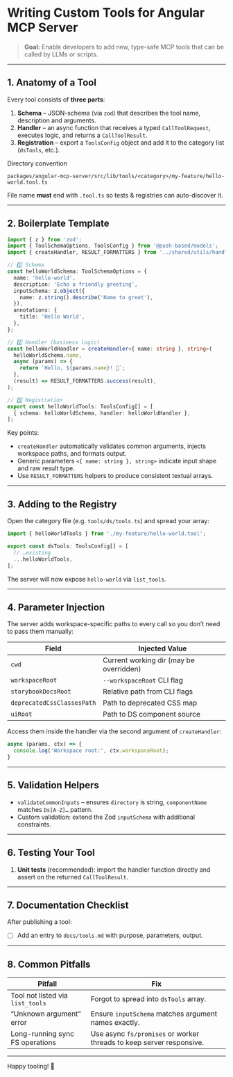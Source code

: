 # Writing Custom Tools for Angular MCP Server

> **Goal:** Enable developers to add new, type-safe MCP tools that can be called by LLMs or scripts.

---

## 1. Anatomy of a Tool

Every tool consists of **three parts**:

1. **Schema** – JSON-schema (via `zod`) that describes the tool name, description and arguments.
2. **Handler** – an async function that receives a typed `CallToolRequest`, executes logic, and returns a `CallToolResult`.
3. **Registration** – export a `ToolsConfig` object and add it to the category list (`dsTools`, etc.).

Directory convention
```
packages/angular-mcp-server/src/lib/tools/<category>/my-feature/hello-world.tool.ts
```
File name **must** end with `.tool.ts` so tests & registries can auto-discover it.

---

## 2. Boilerplate Template

```ts
import { z } from 'zod';
import { ToolSchemaOptions, ToolsConfig } from '@push-based/models';
import { createHandler, RESULT_FORMATTERS } from '../shared/utils/handler-helpers.js';

// 1️⃣ Schema
const helloWorldSchema: ToolSchemaOptions = {
  name: 'hello-world',
  description: 'Echo a friendly greeting',
  inputSchema: z.object({
    name: z.string().describe('Name to greet'),
  }),
  annotations: {
    title: 'Hello World',
  },
};

// 2️⃣ Handler (business logic)
const helloWorldHandler = createHandler<{ name: string }, string>(
  helloWorldSchema.name,
  async (params) => {
    return `Hello, ${params.name}! 👋`;
  },
  (result) => RESULT_FORMATTERS.success(result),
);

// 3️⃣ Registration
export const helloWorldTools: ToolsConfig[] = [
  { schema: helloWorldSchema, handler: helloWorldHandler },
];
```

Key points:
* `createHandler` automatically validates common arguments, injects workspace paths, and formats output.
* Generic parameters `<{ name: string }, string>` indicate input shape and raw result type.
* Use `RESULT_FORMATTERS` helpers to produce consistent textual arrays.

---

## 3. Adding to the Registry

Open the category file (e.g. `tools/ds/tools.ts`) and spread your array:

```ts
import { helloWorldTools } from './my-feature/hello-world.tool';

export const dsTools: ToolsConfig[] = [
  // …existing
  ...helloWorldTools,
];
```

The server will now expose `hello-world` via `list_tools`.

---

## 4. Parameter Injection

The server adds workspace-specific paths to every call so you don’t need to pass them manually:

| Field | Injected Value |
|-------|----------------|
| `cwd` | Current working dir (may be overridden) |
| `workspaceRoot` | `--workspaceRoot` CLI flag |
| `storybookDocsRoot` | Relative path from CLI flags |
| `deprecatedCssClassesPath` | Path to deprecated CSS map |
| `uiRoot` | Path to DS component source |

Access them inside the handler via the second argument of `createHandler`:

```ts
async (params, ctx) => {
  console.log('Workspace root:', ctx.workspaceRoot);
}
```

---

## 5. Validation Helpers

* `validateCommonInputs` – ensures `directory` is string, `componentName` matches `Ds[A-Z]…` pattern.
* Custom validation: extend the Zod `inputSchema` with additional constraints.

---

## 6. Testing Your Tool

1. **Unit tests** (recommended): import the handler function directly and assert on the returned `CallToolResult`.

---

## 7. Documentation Checklist

After publishing a tool:

- [ ] Add an entry to `docs/tools.md` with purpose, parameters, output.

---

## 8. Common Pitfalls

| Pitfall | Fix |
|---------|-----|
| Tool not listed via `list_tools` | Forgot to spread into `dsTools` array. |
| “Unknown argument” error | Ensure `inputSchema` matches argument names exactly. |
| Long-running sync FS operations | Use async `fs/promises` or worker threads to keep server responsive. |

---

Happy tooling! 🎉 